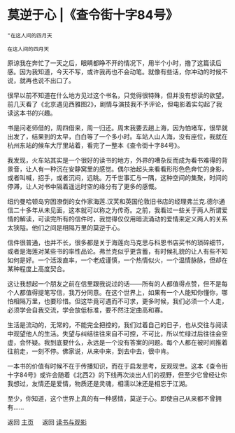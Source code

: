 # 莫逆于心 |《查令街十字84号》

```{admonition} Inspire 
"在这人间的四月天 
```

```admonish info
在这人间的四月天 
```

原谅我在奔忙了一天之后，眼睛都睁不开的情况下，用半个小时，撸了这篇读后感。因为我知道，今天不写，或许我再也不会动笔。就像有些话，你冲动的时候不说，就再也说不出口了。

很早以前不知道在什么地方见过这个书名，只觉得很特殊，但并没有想读的欲望。前几天看了《北京遇见西雅图2》，剧情与演技我不予评论，但电影着实勾起了我读这本书的兴趣。

书是问老师借的，周四借来，周一归还。周末我要去趟上海，因为怕堵车，很早就出发了，结果到的太早，白白等了一个多小时。车站人山人海，没有座位，我就在杭州东站的候车大厅里站着，看完了一整本《查令街十字84号》。

我发现，火车站其实是一个很好的读书的地方，外界的嘈杂反而成为看书难得的背景音，让人有一种沉在安静窝里的感觉。偶尔抬起头来看看形形色色奔忙的身影，或者叫喊，招手，或者沉闷，远眺。万千世事汇与一隅，这种空间的集聚，时间的停滞，让人对书中隔着遥远时空的缘分有了更多的感慨。

纽约曼哈顿岛穷困潦倒的女作家海莲.汉芙和英国伦敦旧书店的经理弗兰克.德尔通信二十多年从未见面，这本就可以称之为传奇。之前，我看过一些关于两人所谓爱情的解读，可读完所有的信件时，我觉得仅仅用暗流涌动的爱情来定义两人的关系太狭隘。他们之间是相隔万里的莫逆于心。

信件很普通，也并不长，很多都是关于海莲向马克思与科恩书店买书的琐碎细节，或者是海莲对某些书的率性品论。弗兰克似乎更含蓄，有时候礼貌的让人有些不知如何是好。一个活泼直率，一个老成谨慎，一个热情似火，一个温情脉脉，但却在某种程度上高度契合。

这让我想起一个朋友之前在信里跟我说过的话——所有的人都值得点赞，但不是每个人都值得提笔写信，我万分同意。在这个世界上，如果有一个人能知你懂你，哪怕相隔万里，也要珍惜。但这毕竟可遇而不可求，更多时候，我们必须一个人走，必须学会自我交流，学会放低标准，要不然注定曲高和寡。

生活是流动的，无常的，不能完全把控的，我们过着自己的日子，也从交往与阅读中观望他人的生活。失望与纠结往往来自不可控，不可比，所以忙绿过后往往会空虚，会怀疑。我到底要什么，永远是一个没有答案的问题。每个人都在被时间推着往前走，一刻不停。佛家说，从来中来，到去中去，很中肯。

一本书的价值有时候不在于传播知识，而在于启发思考，反观现世。这本《查令街十字84号》或许会随着《北西2》的下线再次淡出人们的视野，但至少它曾经让你我想过，友情还是爱情，物质还是灵魂，相濡以沫还是相忘于江湖。

至少，你知道，这个世界上真的有一种感情，莫逆于心。即使自己从来都不曾拥有……



返回 [主页](../../../intro.md)    $~~~$ 返回 [读书与观影](../../../posts/readingcollection.md)